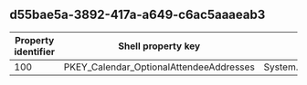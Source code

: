 ## d55bae5a-3892-417a-a649-c6ac5aaaeab3

Property identifier | Shell property key | Shell name | Alias
--- | --- | --- | ---
100 | PKEY_Calendar_OptionalAttendeeAddresses | System.Calendar.OptionalAttendeeAddresses | 

